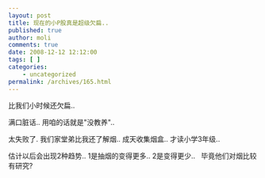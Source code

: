 ```yaml
---
layout: post
title: 现在的小P股真是超级欠扁..
published: true
author: moli
comments: true
date: 2008-12-12 12:12:00
tags: [ ]
categories:
    - uncategorized
permalink: /archives/165.html
---
```

比我们小时候还欠扁..

满口脏话.. 用咱的话就是"没教养"..

太失败了. 我们家堂弟比我还了解烟.. 成天收集烟盒.. 才读小学3年级..

估计以后会出现2种趋势.. 1是抽烟的变得更多.. 2是变得更少..&nbsp;&nbsp; 毕竟他们对烟比较有研究?